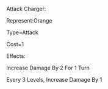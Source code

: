 Attack Charger:

Represent:Orange

Type=Attack

Cost=1

Effects:

Increase Damage By 2 For 1 Turn

Every 3 Levels, Increase Damage By 1
